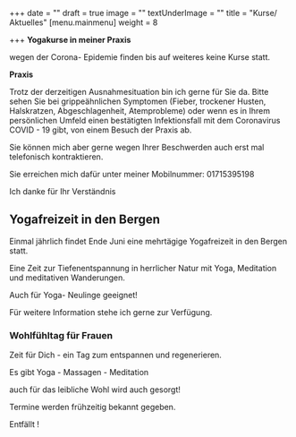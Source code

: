 +++
date = ""
draft = true
image = ""
textUnderImage = ""
title = "Kurse/ Aktuelles"
[menu.mainmenu]
weight = 8

+++
**Yogakurse in meiner Praxis**

wegen der Corona- Epidemie finden bis auf weiteres keine Kurse statt.

**Praxis**

Trotz der derzeitigen Ausnahmesituation bin ich gerne für Sie da. Bitte sehen Sie bei grippeähnlichen Symptomen (Fieber, trockener Husten, Halskratzen, Abgeschlagenheit, Atemprobleme) oder wenn es in Ihrem persönlichen Umfeld einen bestätigten Infektionsfall mit dem Coronavirus COVID - 19 gibt, von einem Besuch der Praxis ab.

Sie können mich aber gerne wegen Ihrer Beschwerden auch erst mal telefonisch kontraktieren.

Sie erreichen mich dafür unter meiner Mobilnummer: 01715395198

Ich danke für Ihr Verständnis

## Yogafreizeit in den Bergen

Einmal jährlich findet Ende Juni eine mehrtägige Yogafreizeit in den Bergen statt.

Eine Zeit zur Tiefenentspannung in herrlicher Natur mit Yoga, Meditation und meditativen Wanderungen.

Auch für Yoga- Neulinge geeignet!

Für weitere Information stehe ich gerne zur Verfügung.

### Wohlfühltag für Frauen

Zeit für Dich - ein Tag zum entspannen und regenerieren.

Es gibt Yoga - Massagen - Meditation

auch für das leibliche Wohl wird auch gesorgt!

Termine werden frühzeitig bekannt gegeben.

Entfällt !